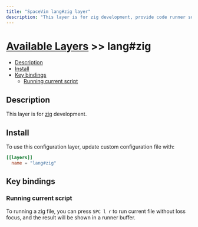 ```yaml
---
title: "SpaceVim lang#zig layer"
description: "This layer is for zig development, provide code runner support for zig file."
---
```


# [Available Layers](../../) >> lang#zig

<!-- vim-markdown-toc GFM -->

- [Description](#description)
- [Install](#install)
- [Key bindings](#key-bindings)
  - [Running current script](#running-current-script)

<!-- vim-markdown-toc -->

## Description

This layer is for [zig](https://ziglang.org/) development.

## Install

To use this configuration layer, update custom configuration file with:

```toml
[[layers]]
  name = "lang#zig"
```

## Key bindings

### Running current script

To running a zig file, you can press `SPC l r` to run current file without loss focus, and the result will be shown in a runner buffer.
